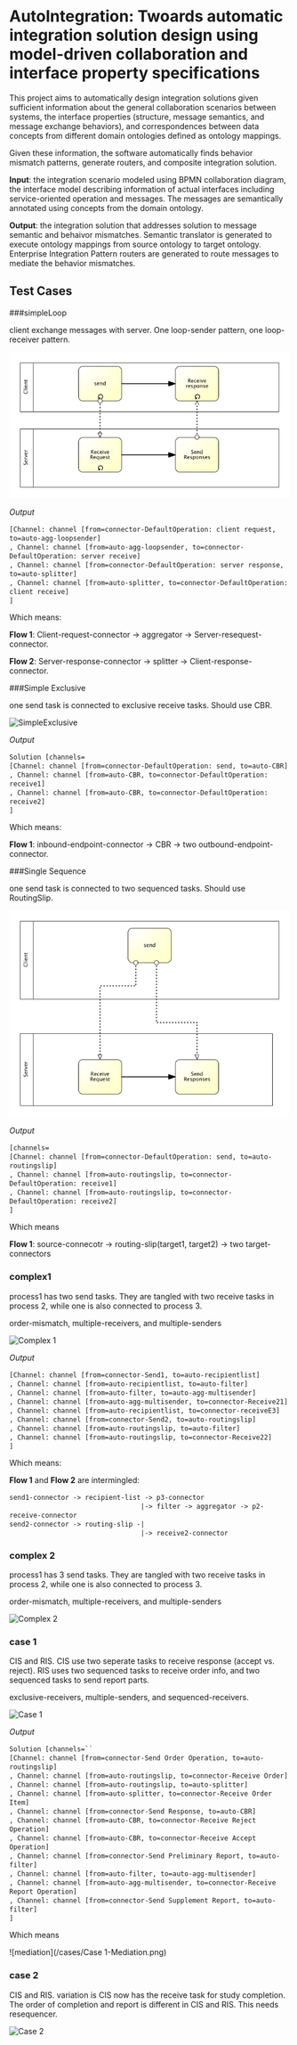 AutoIntegration: Twoards automatic integration solution design using model-driven collaboration and interface property specifications
===============

This project aims to automatically design integration solutions given sufficient information about the general collaboration scenarios between systems, the interface properties (structure, message semantics, and message exchange behaviors), and correspondences between data concepts from different domain ontologies defined as ontology mappings.

Given these information, the software automatically finds behavior mismatch patterns, generate routers, and composite integration solution.

**Input**: the integration scenario modeled using BPMN collaboration diagram, the interface model describing information of actual interfaces including service-oriented operation and messages. The messages are semantically annotated using concepts from the domain ontology.

**Output**: the integration solution that addresses solution to message semantic and behaivor mismatches. Semantic translator is generated to execute ontology mappings from source ontology to target ontology. Enterprise Integration Pattern routers are generated to route messages to mediate the behavior mismatches.


Test Cases
---------------

###simpleLoop

client exchange messages with server. One loop-sender pattern, one loop-receiver pattern.

![SimpleLoop](/cases/SimpleLoop.png)

_Output_

    [Channel: channel [from=connector-DefaultOperation: client request, to=auto-agg-loopsender]
    , Channel: channel [from=auto-agg-loopsender, to=connector-DefaultOperation: server receive]
    , Channel: channel [from=connector-DefaultOperation: server response, to=auto-splitter]
    , Channel: channel [from=auto-splitter, to=connector-DefaultOperation: client receive]
    ]

Which means:

__Flow 1__: Client-request-connector -> aggregator -> Server-resequest-connector.

__Flow 2__: Server-response-connector -> splitter -> Client-response-connector.


###Simple Exclusive

one send task is connected to exclusive receive tasks. Should use CBR.

![SimpleExclusive](http://photo.yupoo.com/jjfd/Dlv9Kvwu/medish.jpg)

_Output_

    Solution [channels=
    [Channel: channel [from=connector-DefaultOperation: send, to=auto-CBR]
    , Channel: channel [from=auto-CBR, to=connector-DefaultOperation: receive1]
    , Channel: channel [from=auto-CBR, to=connector-DefaultOperation: receive2]
    ]

Which means:

__Flow 1__: inbound-endpoint-connector -> CBR -> two outbound-endpoint-connector.

###Single Sequence

one send task is connected to two sequenced tasks. Should use RoutingSlip.

![SimpleSequence](/cases/SimpleSequence.png)

_Output_

    [channels=
    [Channel: channel [from=connector-DefaultOperation: send, to=auto-routingslip]
    , Channel: channel [from=auto-routingslip, to=connector-DefaultOperation: receive1]
    , Channel: channel [from=auto-routingslip, to=connector-DefaultOperation: receive2]
    ]

Which means

__Flow 1__: source-connecotr -> routing-slip(target1, target2) -> two target-connectors

### complex1

process1 has two send tasks. They are tangled with two receive tasks in process 2, while one is also connected to process 3.

order-mismatch, multiple-receivers, and multiple-senders

![Complex 1](http://photo.yupoo.com/jjfd/Dlv9LoBE/medish.jpg)

_Output_

    [Channel: channel [from=connector-Send1, to=auto-recipientlist]
    , Channel: channel [from=auto-recipientlist, to=auto-filter]
    , Channel: channel [from=auto-filter, to=auto-agg-multisender]
    , Channel: channel [from=auto-agg-multisender, to=connector-Receive21]
    , Channel: channel [from=auto-recipientlist, to=connector-receiveE3]
    , Channel: channel [from=connector-Send2, to=auto-routingslip]
    , Channel: channel [from=auto-routingslip, to=auto-filter]
    , Channel: channel [from=auto-routingslip, to=connector-Receive22]
    ]

Which means:

__Flow 1__ and __Flow 2__ are intermingled: 

    send1-connector -> recipient-list -> p3-connector
                                     |-> filter -> aggregator -> p2-receive-connector
    send2-connector -> routing-slip -|
                                     |-> receive2-connector  


### complex 2

process1 has 3 send tasks. They are tangled with two receive tasks in process 2, while one is also connected to process 3.

order-mismatch, multiple-receivers, and multiple-senders

![Complex 2](http://photo.yupoo.com/jjfd/Dlv9L5tX/medish.jpg)

### case 1

CIS and RIS. CIS use two seperate tasks to receive response (accept vs. reject). RIS uses two sequenced tasks to receive order info, and two sequenced tasks to send report parts.

exclusive-receivers, multiple-senders, and sequenced-receivers.

![Case 1](http://photo.yupoo.com/jjfd/Dlv9KvKu/medish.jpg)

_Output_

    Solution [channels=``
    [Channel: channel [from=connector-Send Order Operation, to=auto-routingslip]
    , Channel: channel [from=auto-routingslip, to=connector-Receive Order]
    , Channel: channel [from=auto-routingslip, to=auto-splitter]
    , Channel: channel [from=auto-splitter, to=connector-Receive Order Item]
    , Channel: channel [from=connector-Send Response, to=auto-CBR]
    , Channel: channel [from=auto-CBR, to=connector-Receive Reject Operation]
    , Channel: channel [from=auto-CBR, to=connector-Receive Accept Operation]
    , Channel: channel [from=connector-Send Preliminary Report, to=auto-filter]
    , Channel: channel [from=auto-filter, to=auto-agg-multisender]
    , Channel: channel [from=auto-agg-multisender, to=connector-Receive Report Operation]
    , Channel: channel [from=connector-Send Supplement Report, to=auto-filter]
    ]

Which means

![mediation](/cases/Case 1-Mediation.png)

### case 2

CIS and RIS. variation is CIS now has the receive task for study completion. The order of completion and report is different in CIS and RIS. This needs resequencer.

![Case 2](http://photo.yupoo.com/jjfd/DlvcqqOS/medish.jpg)



